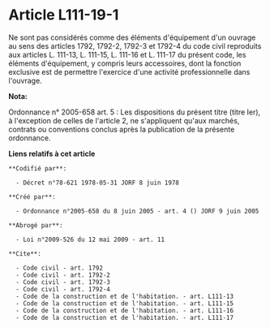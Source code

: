 # Article L111-19-1

Ne sont pas considérés comme des éléments d'équipement d'un ouvrage au sens des articles 1792, 1792-2, 1792-3 et 1792-4 du
code civil reproduits aux articles L. 111-13, L. 111-15, L. 111-16 et L. 111-17 du présent code, les éléments d'équipement, y
compris leurs accessoires, dont la fonction exclusive est de permettre l'exercice d'une activité professionnelle dans
l'ouvrage.

**Nota:**

Ordonnance n° 2005-658 art. 5 : Les dispositions du présent titre (titre Ier), à l'exception de celles de l'article 2, ne
s'appliquent qu'aux marchés, contrats ou conventions conclus après la publication de la présente ordonnance.

**Liens relatifs à cet article**

	**Codifié par**:

	  - Décret n°78-621 1978-05-31 JORF 8 juin 1978

	**Créé par**:

	  - Ordonnance n°2005-658 du 8 juin 2005 - art. 4 () JORF 9 juin 2005

	**Abrogé par**:

	  - Loi n°2009-526 du 12 mai 2009 - art. 11

	**Cite**:

	  - Code civil - art. 1792
	  - Code civil - art. 1792-2
	  - Code civil - art. 1792-3
	  - Code civil - art. 1792-4
	  - Code de la construction et de l'habitation. - art. L111-13
	  - Code de la construction et de l'habitation. - art. L111-15
	  - Code de la construction et de l'habitation. - art. L111-16
	  - Code de la construction et de l'habitation. - art. L111-17
